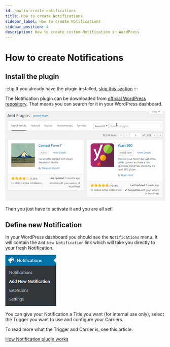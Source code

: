 ```yaml
---
id: how-to-create-notifications
title: How to create Notifications
sidebar_label: How to create Notifications
sidebar_position: 4
description: How to create custom Notification in WordPress
---
```


# How to create Notifications

## Install the plugin

:::tip
If you already have the plugin installed, [skip this section](#define-new-notification)
:::

The Notification plugin can be downloaded from [official WordPress repository](https://wordpress.org/plugins/notification/). That means you can search for it in your WordPress dashboard.

![Installation process](../../assets/notification-plugin-installation-process.gif)

Then you just have to activate it and you are all set!

## Define new Notification

In your WordPress dashboard you should see the `Notifications` menu. It will contain the `Add New Notification` link which will take you directly to your fresh Notification.

![Add new notification](../../assets/notification-add-new-menu-button.png)

You can give your Notification a Title you want (for internal use only), select the Trigger you want to use and configure your Carriers.

To read more what the Trigger and Carrier is, see this article:

[How Notification plugin works](how-notification-plugin-works.md)